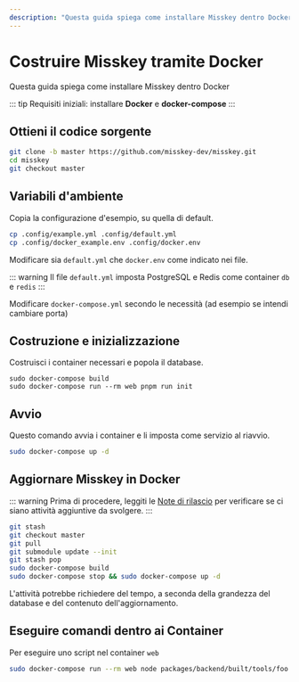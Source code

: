 ```yaml
---
description: "Questa guida spiega come installare Misskey dentro Docker"
---
```


# Costruire Misskey tramite Docker

Questa guida spiega come installare Misskey dentro Docker

::: tip
Requisiti iniziali: installare **Docker** e **docker-compose**
:::

## Ottieni il codice sorgente

```sh
git clone -b master https://github.com/misskey-dev/misskey.git
cd misskey
git checkout master
```

## Variabili d'ambiente

Copia la configurazione d'esempio, su quella di default.

```sh
cp .config/example.yml .config/default.yml
cp .config/docker_example.env .config/docker.env
```

Modificare sia `default.yml` che `docker.env` come indicato nei file.

::: warning
Il file `default.yml` imposta PostgreSQL e Redis come container `db` e `redis`
:::

Modificare `docker-compose.yml` secondo le necessità (ad esempio se intendi cambiare porta)

## Costruzione e inizializzazione

Costruisci i container necessari e popola il database.

```shell
sudo docker-compose build
sudo docker-compose run --rm web pnpm run init
```

## Avvio

Questo comando avvia i container e li imposta come servizio al riavvio.

```sh
sudo docker-compose up -d
```

## Aggiornare Misskey in Docker

::: warning
Prima di procedere, leggiti le [Note di rilascio](https://github.com/misskey-dev/misskey/blob/master/CHANGELOG.md) per verificare se ci siano attività aggiuntive da svolgere.
:::

```sh
git stash
git checkout master
git pull
git submodule update --init
git stash pop
sudo docker-compose build
sudo docker-compose stop && sudo docker-compose up -d
```

L'attività potrebbe richiedere del tempo, a seconda della grandezza del database e del contenuto dell'aggiornamento.

## Eseguire comandi dentro ai Container

Per eseguire uno script nel container `web`

```sh
sudo docker-compose run --rm web node packages/backend/built/tools/foo bar
```
